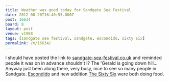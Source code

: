 ```yaml
---
title: Weather was good today for Sandgate Sea Festival
date: 2012-08-26T16:40:53.000Z
post: 16634
board: 8
layout: post
venue: v1988
tags: [sandgate sea festival, sandgate, escondido, sixty six]
permalink: /m/16634/
---
```

I should have posted the link to <a href="http://www.sandgate-sea-festival.co.uk">sandgate-sea-festival.co.uk</a> and reminded people it was on in advance shouldn't I? The 'Gerald is going down hill... Anyway just been along there, very busy, nice to see so many people in Sandgate. <a href="/wiki/escondido">Escondido</a> and new addition <a href="/wiki/sixty+six">The Sixty Six</a> were both doing food.
